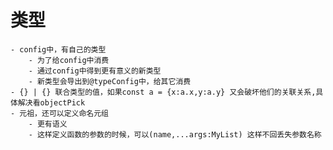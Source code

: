 # 类型
    - config中，有自己的类型
        - 为了给config中消费
        - 通过config中得到更有意义的新类型
        - 新类型会导出到@typeConfig中，给其它消费
    - {} | {} 联合类型的值，如果const a = {x:a.x,y:a.y} 又会破坏他们的关联关系,具体解决看objectPick
    - 元祖，还可以定义命名元组
        - 更有语义
        - 这样定义函数的参数的时候，可以(name,...args:MyList) 这样不回丢失参数名称
       
